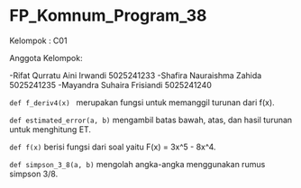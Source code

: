 # FP_Komnum_Program_38

Kelompok : C01 

Anggota Kelompok: 

-Rifat Qurratu Aini Irwandi 5025241233
-Shafira Nauraishma Zahida 5025241235
-Mayandra Suhaira Frisiandi 5025241240

`def f_deriv4(x) ` merupakan fungsi untuk memanggil turunan dari f(x).

`def estimated_error(a, b)` mengambil batas bawah, atas, dan hasil turunan untuk menghitung ET.

`def f(x)` berisi fungsi dari soal yaitu F(x) = 3x^5  - 8x^4.

`def simpson_3_8(a, b)` mengolah angka-angka menggunakan rumus simpson 3/8.



